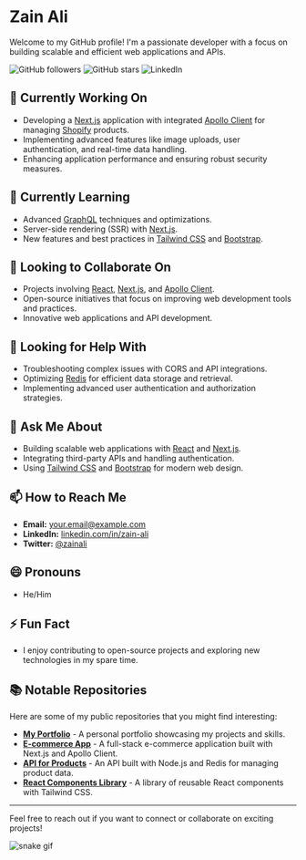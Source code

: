 # Zain Ali

Welcome to my GitHub profile! I'm a passionate developer with a focus on building scalable and efficient web applications and APIs.

![GitHub followers](https://img.shields.io/github/followers/zainali005?style=social) ![GitHub stars](https://img.shields.io/github/stars/zainali005?style=social) ![LinkedIn](https://img.shields.io/badge/LinkedIn-Zain%20Ali-blue?style=flat&logo=linkedin)

## 🔭 Currently Working On

- Developing a [Next.js](https://nextjs.org/) application with integrated [Apollo Client](https://www.apollographql.com/) for managing [Shopify](https://www.shopify.com/) products.
- Implementing advanced features like image uploads, user authentication, and real-time data handling.
- Enhancing application performance and ensuring robust security measures.

## 🌱 Currently Learning

- Advanced [GraphQL](https://graphql.org/) techniques and optimizations.
- Server-side rendering (SSR) with [Next.js](https://nextjs.org/).
- New features and best practices in [Tailwind CSS](https://tailwindcss.com/) and [Bootstrap](https://getbootstrap.com/).

## 👯 Looking to Collaborate On

- Projects involving [React](https://reactjs.org/), [Next.js](https://nextjs.org/), and [Apollo Client](https://www.apollographql.com/).
- Open-source initiatives that focus on improving web development tools and practices.
- Innovative web applications and API development.

## 🤔 Looking for Help With

- Troubleshooting complex issues with CORS and API integrations.
- Optimizing [Redis](https://redis.io/) for efficient data storage and retrieval.
- Implementing advanced user authentication and authorization strategies.

## 💬 Ask Me About

- Building scalable web applications with [React](https://reactjs.org/) and [Next.js](https://nextjs.org/).
- Integrating third-party APIs and handling authentication.
- Using [Tailwind CSS](https://tailwindcss.com/) and [Bootstrap](https://getbootstrap.com/) for modern web design.

## 📫 How to Reach Me

- **Email:** [your.email@example.com](mailto:your.email@example.com)
- **LinkedIn:** [linkedin.com/in/zain-ali](https://linkedin.com/in/zain-ali)
- **Twitter:** [@zainali](https://twitter.com/zainali)

## 😄 Pronouns

- He/Him

## ⚡ Fun Fact

- I enjoy contributing to open-source projects and exploring new technologies in my spare time.

## 📚 Notable Repositories

Here are some of my public repositories that you might find interesting:

- [**My Portfolio**](https://github.com/zainali005/portfolio) - A personal portfolio showcasing my projects and skills.
- [**E-commerce App**](https://github.com/zainali005/ecommerce-app) - A full-stack e-commerce application built with Next.js and Apollo Client.
- [**API for Products**](https://github.com/zainali005/products-api) - An API built with Node.js and Redis for managing product data.
- [**React Components Library**](https://github.com/zainali005/react-components) - A library of reusable React components with Tailwind CSS.

---

Feel free to reach out if you want to connect or collaborate on exciting projects!

![snake gif](https://camo.githubusercontent.com/99794108b1606ef058fdf2ec1f529b6b7b0abebf2571fea175b787e8a0db445b/68747470733a2f2f70726f66696c652d726561646d652d67656e657261746f722e636f6d2f6173736574732f736e616b652e737667)
